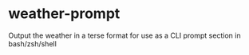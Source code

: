 # weather-prompt
Output the weather in a terse format for use as a CLI prompt section in bash/zsh/shell

